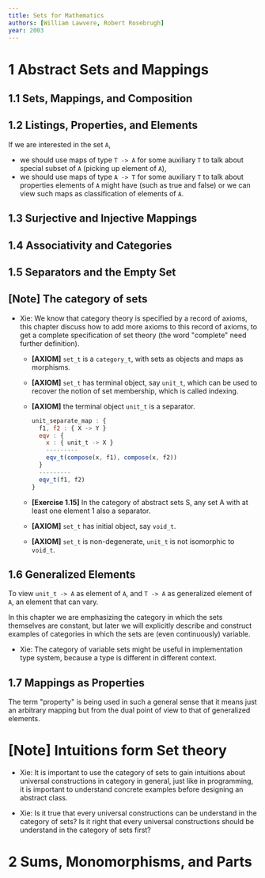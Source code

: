 ```yaml
---
title: Sets for Mathematics
authors: [William Lawvere, Robert Rosebrugh]
year: 2003
---
```


# 1 Abstract Sets and Mappings

## 1.1 Sets, Mappings, and Composition

## 1.2 Listings, Properties, and Elements

If we are interested in the set `A`,
- we should use maps of type `T -> A` for some auxiliary `T`
  to talk about special subset of `A` (picking up element of `A`),
- we should use maps of type `A -> T` for some auxiliary `T`
  to talk about properties elements of `A` might have (such as true and false)
  or we can view such maps as classification of elements of `A`.

## 1.3 Surjective and Injective Mappings

## 1.4 Associativity and Categories

## 1.5 Separators and the Empty Set

## [Note] The category of sets

- Xie: We know that category theory is specified by a record of axioms,
  this chapter discuss how to add more axioms to this record of axioms,
  to get a complete specification of set theory
  (the word "complete" need further definition).

  - **[AXIOM]** `set_t` is a `category_t`, with sets as objects and maps as morphisms.

  - **[AXIOM]** `set_t` has terminal object, say `unit_t`,
    which can be used to recover the notion of set membership,
    which is called indexing.

  - **[AXIOM]** the terminal object `unit_t` is a separator.

    ``` js
    unit_separate_map : {
      f1, f2 : { X -> Y }
      eqv : {
        x : { unit_t -> X }
        ---------
        eqv_t(compose(x, f1), compose(x, f2))
      }
      ---------
      eqv_t(f1, f2)
    }
    ```
  - **[Exercise 1.15]** In the category of abstract sets S,
    any set A with at least one element 1 also a separator.

  - **[AXIOM]** `set_t` has initial object, say `void_t`.

  - **[AXIOM]** `set_t` is non-degenerate, `unit_t` is not isomorphic to `void_t`.

## 1.6 Generalized Elements

To view `unit_t -> A` as element of `A`,
and `T -> A` as generalized element of `A`,
an element that can vary.

In this chapter we are emphasizing the category
in which the sets themselves are constant,
but later we will explicitly describe and construct examples of categories
in which the sets are (even continuously) variable.

- Xie: The category of variable sets might be useful in implementation type system,
  because a type is different in different context.

## 1.7 Mappings as Properties

The term "property" is being used in such a general sense that
it means just an arbitrary mapping
but from the dual point of view to that of generalized elements.

# [Note] Intuitions form Set theory

- Xie: It is important to use the category of sets to gain intuitions
  about universal constructions in category in general,
  just like in programming, it is important to understand concrete examples
  before designing an abstract class.

- Xie:
  Is it true that every universal constructions can be understand in the category of sets?
  Is it right that every universal constructions should be understand in the category of sets first?

# 2 Sums, Monomorphisms, and Parts
